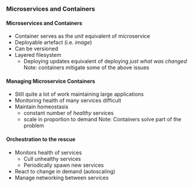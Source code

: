 ### Microservices and Containers


#### Microservices and Containers
* Container serves as the  _unit_ equivalent of microservice
* Deployable artefact (i.e. _image_)
* Can be versioned
* Layered filesystem
   + Deploying updates equivalent of deploying _just what was changed_
Note: containers mitigate some of the above issues


#### Managing Microservice Containers
* Still quite a lot of work maintaining large applications
* Monitoring health of many services difficult
* Maintain homeostasis 
   + constant number of _healthy_ services
   + scale in proportion to demand
Note: Containers solve part of the problem 



#### Orchestration to the rescue
* Monitors health of services
   + Cull unhealthy services
   + Periodically spawn new services
* React to change in demand (autoscaling)
* Manage networking between services
